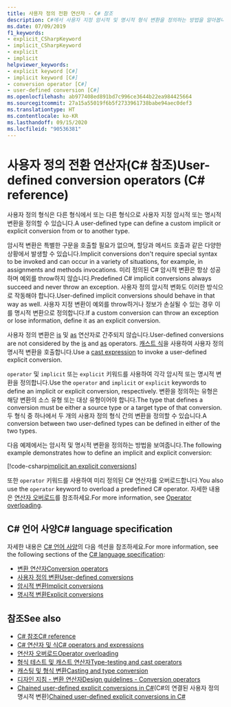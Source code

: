 ```yaml
---
title: 사용자 정의 전환 연산자 - C# 참조
description: C#에서 사용자 지정 암시적 및 명시적 형식 변환을 정의하는 방법을 알아봅니다.
ms.date: 07/09/2019
f1_keywords:
- explicit_CSharpKeyword
- implicit_CSharpKeyword
- explicit
- implicit
helpviewer_keywords:
- explicit keyword [C#]
- implicit keyword [C#]
- conversion operator [C#]
- user-defined conversion [C#]
ms.openlocfilehash: ab977408ed891bd7c996ce3644b22ea984425664
ms.sourcegitcommit: 27a15a55019f6b5f2733961738babe94aec0def3
ms.translationtype: HT
ms.contentlocale: ko-KR
ms.lasthandoff: 09/15/2020
ms.locfileid: "90536381"
---
```

# <a name="user-defined-conversion-operators-c-reference"></a><span data-ttu-id="a7a7c-103">사용자 정의 전환 연산자(C# 참조)</span><span class="sxs-lookup"><span data-stu-id="a7a7c-103">User-defined conversion operators (C# reference)</span></span>

<span data-ttu-id="a7a7c-104">사용자 정의 형식은 다른 형식에서 또는 다른 형식으로 사용자 지정 암시적 또는 명시적 변환을 정의할 수 있습니다.</span><span class="sxs-lookup"><span data-stu-id="a7a7c-104">A user-defined type can define a custom implicit or explicit conversion from or to another type.</span></span>

<span data-ttu-id="a7a7c-105">암시적 변환은 특별한 구문을 호출할 필요가 없으며, 할당과 메서드 호출과 같은 다양한 상황에서 발생할 수 있습니다.</span><span class="sxs-lookup"><span data-stu-id="a7a7c-105">Implicit conversions don't require special syntax to be invoked and can occur in a variety of situations, for example, in assignments and methods invocations.</span></span> <span data-ttu-id="a7a7c-106">미리 정의된 C# 암시적 변환은 항상 성공하며 예외를 throw하지 않습니다.</span><span class="sxs-lookup"><span data-stu-id="a7a7c-106">Predefined C# implicit conversions always succeed and never throw an exception.</span></span> <span data-ttu-id="a7a7c-107">사용자 정의 암시적 변화도 이러한 방식으로 작동해야 합니다.</span><span class="sxs-lookup"><span data-stu-id="a7a7c-107">User-defined implicit conversions should behave in that way as well.</span></span> <span data-ttu-id="a7a7c-108">사용자 지정 변환이 예외를 throw하거나 정보가 손실될 수 있는 경우 이를 명시적 변환으로 정의합니다.</span><span class="sxs-lookup"><span data-stu-id="a7a7c-108">If a custom conversion can throw an exception or lose information, define it as an explicit conversion.</span></span>

<span data-ttu-id="a7a7c-109">사용자 정의 변환은 [is](type-testing-and-cast.md#is-operator) 및 [as](type-testing-and-cast.md#as-operator) 연산자로 간주되지 않습니다.</span><span class="sxs-lookup"><span data-stu-id="a7a7c-109">User-defined conversions are not considered by the [is](type-testing-and-cast.md#is-operator) and [as](type-testing-and-cast.md#as-operator) operators.</span></span> <span data-ttu-id="a7a7c-110">[캐스트 식](type-testing-and-cast.md#cast-expression)을 사용하여 사용자 정의 명시적 변환을 호출합니다.</span><span class="sxs-lookup"><span data-stu-id="a7a7c-110">Use a [cast expression](type-testing-and-cast.md#cast-expression) to invoke a user-defined explicit conversion.</span></span>

<span data-ttu-id="a7a7c-111">`operator` 및 `implicit` 또는 `explicit` 키워드를 사용하여 각각 암시적 또는 명시적 변환을 정의합니다.</span><span class="sxs-lookup"><span data-stu-id="a7a7c-111">Use the `operator` and `implicit` or `explicit` keywords to define an implicit or explicit conversion, respectively.</span></span> <span data-ttu-id="a7a7c-112">변환을 정의하는 유형은 해당 변환의 소스 유형 또는 대상 유형이어야 합니다.</span><span class="sxs-lookup"><span data-stu-id="a7a7c-112">The type that defines a conversion must be either a source type or a target type of that conversion.</span></span> <span data-ttu-id="a7a7c-113">두 형식 중 하나에서 두 개의 사용자 정의 형식 간의 변환을 정의할 수 있습니다.</span><span class="sxs-lookup"><span data-stu-id="a7a7c-113">A conversion between two user-defined types can be defined in either of the two types.</span></span>

<span data-ttu-id="a7a7c-114">다음 예제에서는 암시적 및 명시적 변환을 정의하는 방법을 보여줍니다.</span><span class="sxs-lookup"><span data-stu-id="a7a7c-114">The following example demonstrates how to define an implicit and explicit conversion:</span></span>

[!code-csharp[implicit an explicit conversions](snippets/shared/UserDefinedConversions.cs)]

<span data-ttu-id="a7a7c-115">또한 `operator` 키워드를 사용하여 미리 정의된 C# 연산자를 오버로드합니다.</span><span class="sxs-lookup"><span data-stu-id="a7a7c-115">You also use the `operator` keyword to overload a predefined C# operator.</span></span> <span data-ttu-id="a7a7c-116">자세한 내용은 [연산자 오버로드](operator-overloading.md)를 참조하세요.</span><span class="sxs-lookup"><span data-stu-id="a7a7c-116">For more information, see [Operator overloading](operator-overloading.md).</span></span>

## <a name="c-language-specification"></a><span data-ttu-id="a7a7c-117">C# 언어 사양</span><span class="sxs-lookup"><span data-stu-id="a7a7c-117">C# language specification</span></span>

<span data-ttu-id="a7a7c-118">자세한 내용은 [C# 언어 사양](~/_csharplang/spec/introduction.md)의 다음 섹션을 참조하세요.</span><span class="sxs-lookup"><span data-stu-id="a7a7c-118">For more information, see the following sections of the [C# language specification](~/_csharplang/spec/introduction.md):</span></span>

- [<span data-ttu-id="a7a7c-119">변환 연산자</span><span class="sxs-lookup"><span data-stu-id="a7a7c-119">Conversion operators</span></span>](~/_csharplang/spec/classes.md#conversion-operators)
- [<span data-ttu-id="a7a7c-120">사용자 정의 변환</span><span class="sxs-lookup"><span data-stu-id="a7a7c-120">User-defined conversions</span></span>](~/_csharplang/spec/conversions.md#user-defined-conversions)
- [<span data-ttu-id="a7a7c-121">암시적 변환</span><span class="sxs-lookup"><span data-stu-id="a7a7c-121">Implicit conversions</span></span>](~/_csharplang/spec/conversions.md#implicit-conversions)
- [<span data-ttu-id="a7a7c-122">명시적 변환</span><span class="sxs-lookup"><span data-stu-id="a7a7c-122">Explicit conversions</span></span>](~/_csharplang/spec/conversions.md#explicit-conversions)

## <a name="see-also"></a><span data-ttu-id="a7a7c-123">참조</span><span class="sxs-lookup"><span data-stu-id="a7a7c-123">See also</span></span>

- [<span data-ttu-id="a7a7c-124">C# 참조</span><span class="sxs-lookup"><span data-stu-id="a7a7c-124">C# reference</span></span>](../index.md)
- [<span data-ttu-id="a7a7c-125">C# 연산자 및 식</span><span class="sxs-lookup"><span data-stu-id="a7a7c-125">C# operators and expressions</span></span>](index.md)
- [<span data-ttu-id="a7a7c-126">연산자 오버로드</span><span class="sxs-lookup"><span data-stu-id="a7a7c-126">Operator overloading</span></span>](operator-overloading.md)
- [<span data-ttu-id="a7a7c-127">형식 테스트 및 캐스트 연산자</span><span class="sxs-lookup"><span data-stu-id="a7a7c-127">Type-testing and cast operators</span></span>](type-testing-and-cast.md)
- [<span data-ttu-id="a7a7c-128">캐스팅 및 형식 변환</span><span class="sxs-lookup"><span data-stu-id="a7a7c-128">Casting and type conversion</span></span>](../../programming-guide/types/casting-and-type-conversions.md)
- [<span data-ttu-id="a7a7c-129">디자인 지침 - 변환 연산자</span><span class="sxs-lookup"><span data-stu-id="a7a7c-129">Design guidelines - Conversion operators</span></span>](../../../standard/design-guidelines/operator-overloads.md#conversion-operators)
- <span data-ttu-id="a7a7c-130">[Chained user-defined explicit conversions in C#](/archive/blogs/ericlippert/chained-user-defined-explicit-conversions-in-c)(C#의 연결된 사용자 정의 명시적 변환)</span><span class="sxs-lookup"><span data-stu-id="a7a7c-130">[Chained user-defined explicit conversions in C#](/archive/blogs/ericlippert/chained-user-defined-explicit-conversions-in-c)</span></span>
